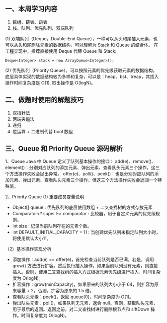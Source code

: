 ## 一、本周学习内容

1. 数组、链表、跳表
2. 栈、队列、优先队列、双端队列

(1) 双端队列（Deque，Double-End Queue），一种可以从头和尾插入元素，也可以从头和尾删除元素的数据结构，可以理解为 Stack 和 Queue 的结合体。
在工程实现中，推荐直接使用 Deque 代替 Queue 和 Stack:
```
Deque<Integer> stack = new ArrayQueue<Integer>();
```

(2) 优先队列（Priority Queue），可以按照元素的优先级获取元素的数据结构。
底层具体实现的数据结构较为多样和复杂，可以是：heap、bst、treap，其插入操作时间复杂度是 O(1), 取出操作是 O(logN)。

## 二、做题时使用的解题技巧
 
1. 双指针法
2. 两端夹逼法
3. 递归
3. 位运算 + 二进制代替 bool 数组

## 三、Queue 和 Priority Queue 源码解析
1、Queue
Java 中 Queue 定义了队列基本操作的接口：
add(e)、remove()、element()：分别对应队列的添加元素、弹出元素、查看队头元素三个操作，这三个方法操作失败会抛出异常。
offer(e)、poll()、peek()：也是分别对应队列的添加元素、弹出元素、查看队头元素三个操作，但这三个方法操作失败会返回一个特殊值。

2、Priority Queue
(1) 重要成员变量说明
- Object[] queue : 优先队列的底层使用数组 + 二叉查找树的方式存放元素
- Comparator<? super E> comparator : 比较器，用于自定义元素的优先级规则。
- int size : 记录当前队列存在的元素个数。
- int DEFAULT_INITIAL_CAPACITY = 11 : 当创建优先队列未指定队列大小时，将使用默认大小11。

（2）基本操作实现分析
- 添加操作：add(e) == offer(e)，首先检查当前队列是否已满，若是，调用 grow() 方法进行扩容。然后执行插入操作，如果当前队列没有元素，则直接插入。否则，使用二叉查找树的插入方式根据元素优先级进行插入，时间复杂度为 O(logN)。
- 扩容操作：grow(minCapacity)，如果原来的队列大小小于 64，则扩容为原来容量 + 2，否则，扩容为原来的 1.5 倍。
- 查看队头元素：peek()，返回 queue[0]，时间复杂度为 O(1)。
- 弹出队头元素：poll()，如果队列无元素，返会 null。否则，获取队头元素，用于最后的返回。返回之前，对二叉查找树进行删除根节点和 siftDown 操作。时间复杂度为 O(logN)。

